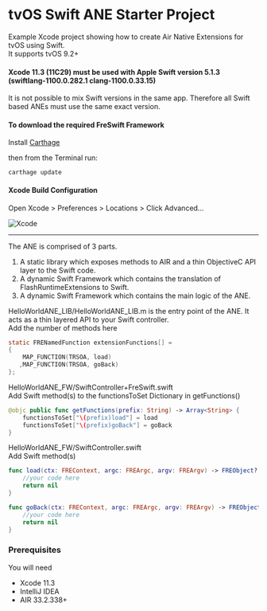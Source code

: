 # tvOS Swift ANE Starter Project  

Example Xcode project showing how to create Air Native Extensions for tvOS using Swift.   
It supports tvOS 9.2+

#### Xcode 11.3 (11C29) must be used with Apple Swift version 5.1.3 (swiftlang-1100.0.282.1 clang-1100.0.33.15)
It is not possible to mix Swift versions in the same app. Therefore all Swift based ANEs must use the same exact version.

#### To download the required FreSwift Framework

Install [Carthage](https://github.com/Carthage/Carthage)  
 
then from the Terminal run:

```shell
carthage update
```

#### Xcode Build Configuration
Open Xcode > Preferences > Locations > Click Advanced...

![Xcode](https://user-images.githubusercontent.com/12083217/46570717-d4db8600-c960-11e8-92fc-2cf2ee657f7c.png)

-----

The ANE is comprised of 3 parts.

1. A static library which exposes methods to AIR and a thin ObjectiveC API layer to the Swift code.
2. A dynamic Swift Framework which contains the translation of FlashRuntimeExtensions to Swift.
3. A dynamic Swift Framework which contains the main logic of the ANE.

HelloWorldANE_LIB/HelloWorldANE_LIB.m is the entry point of the ANE. It acts as a thin layered API to your Swift controller.  
Add the number of methods here 

```objectivec
static FRENamedFunction extensionFunctions[] =
{
    MAP_FUNCTION(TRSOA, load)
   ,MAP_FUNCTION(TRSOA, goBack)
};
```


HelloWorldANE_FW/SwiftController+FreSwift.swift    
Add Swift method(s) to the functionsToSet Dictionary in getFunctions()

```swift
@objc public func getFunctions(prefix: String) -> Array<String> {
    functionsToSet["\(prefix)load"] = load
    functionsToSet["\(prefix)goBack"] = goBack
}
```

HelloWorldANE_FW/SwiftController.swift    
Add Swift method(s)

```swift
func load(ctx: FREContext, argc: FREArgc, argv: FREArgv) -> FREObject? {
    //your code here
    return nil
}

func goBack(ctx: FREContext, argc: FREArgc, argv: FREArgv) -> FREObject? {
    //your code here
    return nil
}
```

### Prerequisites

You will need

- Xcode 11.3
- IntelliJ IDEA
- AIR 33.2.338+


